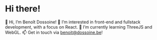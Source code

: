 # Hi there!

👋 Hi, I’m Benoît Dossoine!
👀 I’m interested in front-end and fullstack development, with a focus on React.
🌱 I’m currently learning ThreeJS and WebGL.
📫 Get in touch via benoit@dossoine.be!
